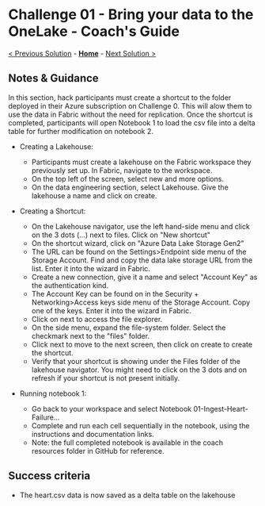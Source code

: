 # Challenge 01 - Bring your data to the OneLake - Coach's Guide 

[< Previous Solution](./Solution-00.md) - **[Home](./README.md)** - [Next Solution >](./Solution-02.md)

## Notes & Guidance

In this section, hack participants must create a shortcut to the folder deployed in their Azure subscription on Challenge 0. This will alow them to use the data in Fabric without the need for replication. Once the shortcut is completed, participants will open Notebook 1 to load the csv file into a delta table for further modification on notebook 2.

- Creating a Lakehouse:
  -  Participants must create a lakehouse on the Fabric workspace they previously set up. In Fabric, navigate to the workspace.
  -  On the top left of the screen, select new and more options.
  -  On the data engineering section, select Lakehouse. Give the lakehouse a name and click on create.
    
- Creating a Shortcut:
  - On the Lakehouse navigator, use the left hand-side menu and click on the 3 dots (...) next to files. Click on "New shortcut"
  - On the shortcut wizard, click on "Azure Data Lake Storage Gen2"
  - The URL can be found on the Settings>Endpoint side menu of the Storage Account. Find and copy the data lake storage URL from the list. Enter it into the wizard in Fabric.
  - Create a new connection, give it a name and select "Account Key" as the authentication kind.
  - The Account Key can be found on in the Security + Networking>Access keys side menu of the Storage Account. Copy one of the keys. Enter it into the wizard in Fabric.
  - Click on next to access the file explorer.
  - On the side menu, expand the file-system folder. Select the checkmark next to the "files" folder.
  - Click next to move to the next screen, then click on create to create the shortcut.
  - Verify that your shortcut is showing under the Files folder of the lakehouse navigator. You might need to click on the 3 dots and on refresh if your shortcut is not present initially.

- Running notebook 1:
  - Go back to your workspace and select Notebook 01-Ingest-Heart-Failure...
  - Complete and run each cell sequentially in the notebook, using the instructions and documentation links.
  - Note: the full completed notebook is available in the coach resources folder in GitHub for reference.

## Success criteria
  - The heart.csv data is now saved as a delta table on the lakehouse
